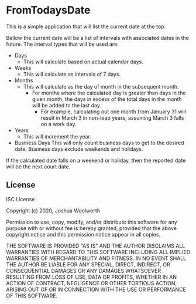 # FromTodaysDate

This is a simple application that will list the current date at the top.

Bellow the current date will be a list of intervals with associated dates in the future. The interval types that will be used are:

- Days
  - This will calculate based on actual calendar days.
- Weeks
  - This will calculate as intervals of 7 days.
- Months
  - This will calculate as the day of month in the subsequent month.
    - For months where the calculated day is greater than days in the given month, the days in excess of the total days in the month will be added to the last day.
      - For example, calculating out one month from January 31 will result in March 3 in non-leap years, assuming March 3 falls on a work day.
- Years
  - This will increment the year.
- Business Days
  This will only count business days to get to the desired date. Business days exclude weekends and holidays.

If the calculated date falls on a weekend or holiday, then the reported date will be the next court date.

## License

ISC License

Copyright (c) 2020, Joshua Woolworth

Permission to use, copy, modify, and/or distribute this software for any
purpose with or without fee is hereby granted, provided that the above
copyright notice and this permission notice appear in all copies.

THE SOFTWARE IS PROVIDED "AS IS" AND THE AUTHOR DISCLAIMS ALL WARRANTIES
WITH REGARD TO THIS SOFTWARE INCLUDING ALL IMPLIED WARRANTIES OF
MERCHANTABILITY AND FITNESS. IN NO EVENT SHALL THE AUTHOR BE LIABLE FOR
ANY SPECIAL, DIRECT, INDIRECT, OR CONSEQUENTIAL DAMAGES OR ANY DAMAGES
WHATSOEVER RESULTING FROM LOSS OF USE, DATA OR PROFITS, WHETHER IN AN
ACTION OF CONTRACT, NEGLIGENCE OR OTHER TORTIOUS ACTION, ARISING OUT OF
OR IN CONNECTION WITH THE USE OR PERFORMANCE OF THIS SOFTWARE.
